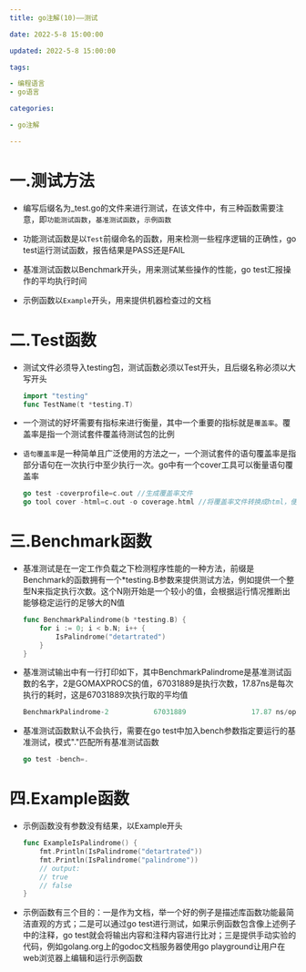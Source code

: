 ```yaml
---
title: go注解(10)——测试

date: 2022-5-8 15:00:00

updated: 2022-5-8 15:00:00

tags:

- 编程语言
- go语言

categories:

- go注解

---
```


# 一.测试方法

- 编写后缀名为_test.go的文件来进行测试，在该文件中，有三种函数需要注意，即`功能测试函数`，`基准测试函数`，`示例函数`

- 功能测试函数是以`Test`前缀命名的函数，用来检测一些程序逻辑的正确性，go test运行测试函数，报告结果是PASS还是FAIL

- 基准测试函数以Benchmark开头，用来测试某些操作的性能，go test汇报操作的平均执行时间

- 示例函数以`Example`开头，用来提供机器检查过的文档

# 二.Test函数

- 测试文件必须导入testing包，测试函数必须以Test开头，且后缀名称必须以大写开头
  
  ```go
  import "testing"
  func TestName(t *testing.T)
  ```

- 一个测试的好坏需要有指标来进行衡量，其中一个重要的指标就是`覆盖率`。覆盖率是指一个测试套件覆盖待测试包的比例

- `语句覆盖率`是一种简单且广泛使用的方法之一，一个测试套件的语句覆盖率是指部分语句在一次执行中至少执行一次。go中有一个cover工具可以衡量语句覆盖率
  
  ```go
  go test -coverprofile=c.out //生成覆盖率文件
  go tool cover -html=c.out -o coverage.html //将覆盖率文件转换成html，便于查看
  ```

# 三.Benchmark函数

- 基准测试是在一定工作负载之下检测程序性能的一种方法，前缀是Benchmark的函数拥有一个*testing.B参数来提供测试方法，例如提供一个整型N来指定执行次数。这个N刚开始是一个较小的值，会根据运行情况推断出能够稳定运行的足够大的N值
  
  ```go
  func BenchmarkPalindrome(b *testing.B) {
      for i := 0; i < b.N; i++ {
          IsPalindrome("detartrated")
      }
  }
  ```

- 基准测试输出中有一行打印如下，其中BenchmarkPalindrome是基准测试函数的名字，2是GOMAXPROCS的值，67031889是执行次数，17.87ns是每次执行的耗时，这是67031889次执行取的平均值
  
  ```go
  BenchmarkPalindrome-2           67031889                17.87 ns/op
  ```

- 基准测试函数默认不会执行，需要在go test中加入bench参数指定要运行的基准测试，模式"."匹配所有基准测试函数
  
  ```go
  go test -bench=.
  ```

# 四.Example函数

- 示例函数没有参数没有结果，以Example开头
  
  ```go
  func ExampleIsPalindrome() {
      fmt.Println(IsPalindrome("detartrated"))
      fmt.Println(IsPalindrome("palindrome"))
      // output:
      // true
      // false
  }
  ```

- 示例函数有三个目的：一是作为文档，举一个好的例子是描述库函数功能最简洁直观的方式；二是可以通过go test进行测试，如果示例函数包含像上述例子中的注释，go test就会将输出内容和注释内容进行比对；三是提供手动实验的代码，例如golang.org上的godoc文档服务器使用go playground让用户在web浏览器上编辑和运行示例函数
